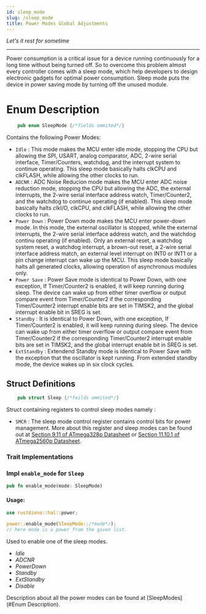 ```yaml
---
id: sleep_mode
slug: /sleep_mode
title: Power Modes Global Adjustments
---
```


_Let's it rest for sometime_

---

Power consumption is a critical issue for a device running continuously for a long time without being turned off. So to overcome this problem almost every controller comes with a sleep mode, which help developers to design electronic gadgets for optimal power consumption. Sleep mode puts the device in power saving mode by turning off the unused module.

# Enum Description

```rust
    pub enum SleepMode {/*fields ommited*/}
```

Contains the following Power Modes:

- `Idle` : This mode makes the MCU enter idle mode, stopping the CPU but allowing the SPI, USART, analog comparator, ADC, 2-wire serial interface, Timer/Counters, watchdog, and the interrupt system to continue operating. This sleep mode basically halts clkCPU and clkFLASH, while allowing the other clocks to run.
- `ADCNR` : ADC Noise Reducion mode makes the MCU enter ADC noise reduction mode, stopping the CPU but allowing the ADC, the external interrupts, the 2-wire serial interface address watch, Timer/Counter2, and the watchdog to continue operating (if enabled). This sleep mode basically halts clkI/O, clkCPU, and clkFLASH, while allowing the other clocks to run.
- `Power Down` : Power Down mode makes the MCU enter power-down mode. In this mode, the external oscillator is stopped, while the external interrupts, the 2-wire serial interface address watch, and the watchdog continu operating (if enabled). Only an external reset, a watchdog system reset, a watchdog interrupt, a brown-out reset, a 2-wire serial interface address match, an external level interrupt on INT0 or INT1 or a pin change interrupt can wake up the MCU. This sleep mode basically halts all generated clocks, allowing operation of asynchronous modules only.
- `Power Save` : Power Save mode is identical to Power Down, with one exception, If Timer/Counter2 is enabled, it will keep running during sleep. The device can wake up from either timer overflow or output compare event from Timer/Counter2 if the corresponding Timer/Counter2 interrupt enable bits are set in TIMSK2, and the global interrupt enable bit in SREG is set.
- `Standby` : It is identical to Power Down, with one exception, If Timer/Counter2 is enabled, it will keep running during sleep. The device can wake up from either timer overflow or output compare event from Timer/Counter2 if the corresponding Timer/Counter2 interrupt enable bits are set in TIMSK2, and the global interrupt enable bit in SREG is set.
- `ExtStandby` : Extendend Standby mode is identical to Power Save with the exception that the oscillator is kept running. From extended standby mode, the device wakes up in six clock cycles.

## Struct Definitions

```rust
    pub struct Sleep {/*feilds ommited*/}
```

Struct containing registers to control sleep modes namely :

- `SMCR` : The sleep mode control register contains control bits for power management. More about this register and sleep modes can be found out at [Section 9.11 of ATmega328p Datasheet](https://ww1.microchip.com/downloads/en/DeviceDoc/Atmel-7810-Automotive-Microcontrollers-ATmega328P_Datasheet.pdf) or [Section 11.10.1 of ATmega2560p Datasheet](https://ww1.microchip.com/downloads/en/devicedoc/atmel-2549-8-bit-avr-microcontroller-atmega640-1280-1281-2560-2561_datasheet.pdf).

### Trait Implementations

### Impl `enable_mode` for `Sleep`

```rust
pub fn enable_mode(mode: SleepMode)
```

#### Usage:

```rust
use rustdiono::hal::power;

power::enable_mode(SleepMode::/*mode*/);
// here mode is a power from the given list.
```

Used to enable one of the sleep modes.

- _Idle_
- _ADCNR_
- _PowerDown_
- _Standby_
- _ExtStandby_
- _Disable_

Description about all the power modes can be found at [SleepModes](#Enum Description).

